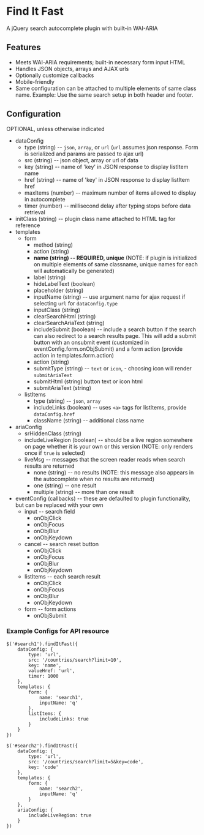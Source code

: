 # Find It Fast
A jQuery search autocomplete plugin with built-in WAI-ARIA

## Features
- Meets WAI-ARIA requirements; built-in necessary form input HTML
- Handles JSON objects, arrays and AJAX urls
- Optionally customize callbacks
- Mobile-friendly
- Same configuration can be attached to multiple elements of same class name. Example: Use the same search setup in both header and footer.

## Configuration
OPTIONAL, unless otherwise indicated
- dataConfig
    - type (string) -- `json`, `array`, or `url` (`url` assumes json response. Form is serialized and params are passed to ajax url)
    - src (string) -- json object, array or url of data
    - key (string) -- name of 'key' in JSON response to display listItem name
    - href (string) -- name of 'key' in JSON response to display listItem href
    - maxItems (number) -- maximum number of items allowed to display in autocomplete
    - timer (number) -- millisecond delay after typing stops before data retrieval
- initClass (string) -- plugin class name attached to HTML tag for reference
- templates
    - form
        - method (string)
        - action (string)
        - **name (string) -- REQUIRED, unique** (NOTE: if plugin is initialized on multiple elements of same classname, unique names for each will automatically be generated)
        - label (string)
        - hideLabelText (boolean)
        - placeholder (string)
        - inputName (string) -- use argument name for ajax request if selecting `url` for `dataConfig.type`
        - inputClass (string)
        - clearSearchHtml (string)
        - clearSearchAriaText (string)
        - includeSubmit (boolean) -- include a search button if the search can also redirect to a search results page. This will add a submit button with an onsubmit event (customized in eventConfig.form.onObjSubmit) and a form action (provide action in templates.form.action)
        - action (string)
        - submitType (string) -- `text` or `icon`, - choosing icon will render `submitAriaText`
        - submitHtml (string) button text or icon html
        - submitAriaText (string)
    - listItems
        - type (string) -- `json`, `array`
        - includeLinks (boolean) -- uses `<a>` tags for listItems, provide `dataConfig.href`
        - className (string) -- additional class name
- ariaConfig
    - srHiddenClass (string)
    - includeLiveRegion (boolean) -- should be a live region somewhere on page whether it is your own or this version (NOTE: only renders once if `true` is selected)
    - liveMsg -- messages that the screen reader reads when search results are returned
        - none (string) -- no results (NOTE: this message also appears in the autocomplete when no results are returned)
        - one (string) -- one result
        - multiple (string) -- more than one result
- eventConfig (callbacks) -- these are defaulted to plugin functionality, but can be replaced with your own
    - input -- search field
        - onObjClick
        - onObjFocus
        - onObjBlur
        - onObjKeydown
    - cancel -- search reset button
        - onObjClick
        - onObjFocus
        - onObjBlur
        - onObjKeydown
    - listItems -- each search result
        - onObjClick
        - onObjFocus
        - onObjBlur
        - onObjKeydown
    - form -- form actions
        - onObjSubmit

### Example Configs for API resource

```
$('#search1').findItFast({
    dataConfig: {
        type: 'url',
        src: '/countries/search?limit=10',
        key: 'name',
        valueHref: 'url',
        timer: 1000
    },
    templates: {
        form: {
            name: 'search1',
            inputName: 'q'
        },
        listItems: {
			includeLinks: true
        }
    }
})

$('#search2').findItFast({
    dataConfig: {
        type: 'url',
        src: '/countries/search?limit=5&key=code',
        key: 'code'
    },
    templates: {
        form: {
            name: 'search2',
            inputName: 'q'
        }
    },
    ariaConfig: {
        includeLiveRegion: true
    }
})
```
